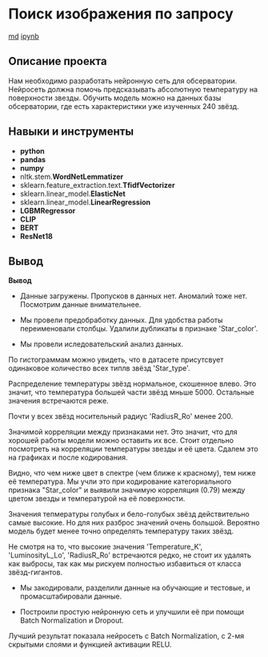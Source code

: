 # Поиск изображения по запросу

[md]()    [ipynb]()

## Описание проекта

Нам необходимо разработать нейронную сеть для обсерватории. Нейросеть должна помочь предсказывать абсолютную температуру на поверхности звезды. Обучить модель можно на данных базы обсерватории, где есть характеристики уже изученных 240 звёзд.


## Навыки и инструменты

- **python**
- **pandas**
- **numpy**
- nltk.stem.**WordNetLemmatizer**
- sklearn.feature_extraction.text.**TfidfVectorizer**
- sklearn.linear_model.**ElasticNet**
- sklearn.linear_model.**LinearRegression**
- **LGBMRegressor**
- **CLIP**
- **BERT**
- **ResNet18**


## Вывод

**Вывод**

* Данные загружены. Пропусков в данных нет. Аномалий тоже нет. Посмотрим данные внимательнее.


* Мы провели предобработку данных. Для удобства работы переименовали столбцы. Удалили дубликаты в признаке 'Star_color'.


* Мы провели иследовательский анализ данных.

По гистограммам можно увидеть, что в датасете присутсвует одинаковое количество всех типлв звёзд 'Star_type'.

Распределение температуры звёзд нормальное, скошенное влево. Это значит, что температура большей части звёзд мньше 5000. Остальные значения встречаются реже.

Почти у всех звёзд носительный радиус 'RadiusR_Ro' менее 200.

Значимой корреляции между признаками нет. Это значит, что для хорошей работы модели можно оставить их все. Стоит отдельно посмотреть на корреляции температуры звезды и её цвета. Сдалем это на графиках и после кодирования.


Видно, что чем ниже цвет в спектре (чем ближе к красному), тем ниже её температура. Мы учли это при кодирование категориального признака "Star_color" и выявили значимую корреляция (0.79) между цветом звезды и температурой на её поверхности.

Значения тепмературы голубых и бело-голубых звёзд действительно самые высокие. Но для них разброс значений очень большой. Вероятно модель будет менее точно определять температуру таких звёзд.

Не смотря на то, что высокие значения 'Temperature_K', 'LuminosityL_Lo', 'RadiusR_Ro' встречаются редко, не стоит их удалять как выбросы, так как мы рискуем полностью избавиться от класса звёзд-гигантов.

* Мы закодировали, разделили данные на обучающие и тестовые, и промасштабировали данные.

* Построили простую нейронную сеть и улучшили её при помощи Batch Normalization и Dropout.

Лучший результат показала нейросеть c Batch Normalization, с 2-мя скрытыми слоями и функцией активации RELU.